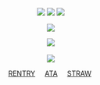 <div align="center">

<div align="center">

![](https://64.media.tumblr.com/0d74d9fd3bd44744f52bf60bd4346a19/41a4364a00fb5cb3-b1/s75x75_c1/fca8582ca4d0937c9821173af885bca02db99605.gifv)  ![](https://komarev.com/ghpvc/?username=vampyrezcry&color=55649f&label=the+dream+yet+to+be+dreamed) ![](https://64.media.tumblr.com/b1d7f035a201b19b388494d54624f7d1/41a4364a00fb5cb3-90/s75x75_c1/1ddcc1f4dbc1e216ae6741f27e88a665cc85aed2.gifv) 

![](https://64.media.tumblr.com/a85f50ff9a62527135b3bc3396d0572e/c6281a24c987ceea-ec/s400x600/dd5500f2efc3785ebeb7d56603f1db2930cf73e5.pnj)

![](https://files.catbox.moe/yiqfaf.png)‎
 
![](https://64.media.tumblr.com/a85f50ff9a62527135b3bc3396d0572e/c6281a24c987ceea-ec/s400x600/dd5500f2efc3785ebeb7d56603f1db2930cf73e5.pnj)

 [RENTRY](https://rentry.co/ilovedainsleif)‎ ‎  ‎  ‎  ‎ [ATA](https://vampyrezcry.atabook.org) ‎  ‎  ‎  ‎ [STRAW](https://vampyrezcry.straw.page)
 ‎ 

